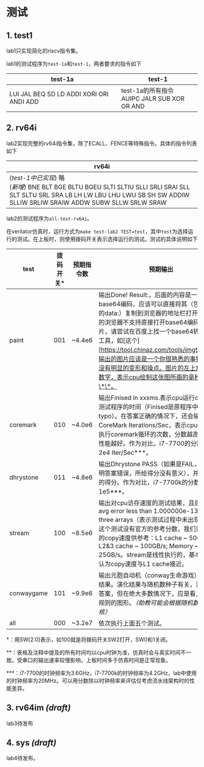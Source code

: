 # 测试

## 1. test1

lab1只实现简化的riscv指令集。

lab1的测试程序为`test-1a`和`test-1`，两者要求的指令如下

| test-1a                                  | test-1                                            |
| ---------------------------------------- | ------------------------------------------------- |
| LUI JAL BEQ SD LD ADDI XORI ORI ANDI ADD | test-1a的所有指令<br />AUIPC JALR  SUB XOR OR AND |

## 2. rv64i

lab2实现完整的rv64i指令集，除了ECALL、FENCE等特殊指令。具体的指令列表如下

| rv64i                                                        |
| ------------------------------------------------------------ |
| (*test-1中已实现*) 略<br />(*新增*) BNE BLT BGE BLTU BGEU SLTI SLTIU SLLI SRLI SRAI SLL SLT SLTU SRL SRA LB LH LW LBU LHU LWU SB SH SW ADDIW SLLIW SRLIW SRAIW ADDW SUBW SLLW SRLW SRAW |

lab2的测试程序为`all-test-rv64i`。

在verilator仿真时，运行方式为`make test-lab2 TEST=test`，其中`test`为选择运行的测试。在上板时，则使用拨码开关表示选择运行的测试。测试的具体说明如下

| test       | 拨码开关\* | 预期指令数 | 预期输出                                                     |
| ---------- | ---------- | ---------- | ------------------------------------------------------------ |
| paint      | 001        | ~4.4e6     | 输出Done! Result:，后面的内容是一张图片的base64编码，应该可以直接将其（包含开头的data:）复制到浏览器的地址栏打开。如果你的浏览器不支持直接打开base64编码的图片，请尝试在百度上找一个base64转图片的工具，如[这个][https://tool.chinaz.com/tools/imgtobase]。输出的图片应该是一个你很熟悉的事物，并且没有明显的变形和噪点。图片的左上角有一行数字，表示cpu绘制这张图所画的毫秒数\*\*。 |
| coremark   | 010        | ~4.0e6     | 输出Finised in xxxms.表示cpu运行coremark测试程序的时间（Finised是原程序中就有的typo）。在答案正确的情况下，还会输出CoreMark Iterations/Sec，表示cpu在一秒内执行coremark循环的次数，分数越高说明cpu性能越好。作为对比，i7-7700的分数约为2e4 Iter/Sec\*\*\*。 |
| dhrystone  | 011        | ~4.8e6     | 输出Dhrystone PASS（如果是FAIL，那么说明答案错误，所给得分没有意义），并给出cpu的得分。作为对比，i7-7700k的分数约为1e5\*\*\*。 |
| stream     | 100        | ~8.5e6     | 输出对cpu访存速度的测试结果，且后面应有avg error less than 1.000000e-13 on all three arrays（表示测试过程中未出现错误）。这个测试没有官方的参考分数，我们只提供i7的copy速度供参考：L1 cache ~ 500GB/s;  L2&3 cache ~ 100GB/s; Memory ~ 25GB/s。stream是线性执行的，基本上可以认为copy速度与L1 cache接近。 |
| conwaygame | 101        | ~9.9e6     | 输出元胞自动机（conway生命游戏）的演化结果。演化结果与随机数种子有关，没有标准答案，但在绝大多数情况下，应是看上去比较规则的图形。*（助教可能会根据随机数种子复核）* |
| all        | 000        | ~3.2e7     | 依次执行上面五个测试。                                       |

\*：用SW\[2:0\]表示，如100就是将拨码开关SW2打开，SW0和1关闭。

\*\*：表格及注释中提及的所有时间均以cpu时钟为准，仿真时会与真实时间不一致。受串口的输出速率较慢影响，上板时间多于仿真时间是正常现象。

\*\*\*：i7-7700的时钟频率为3.6GHz，i7-7700k的时钟频率为4.2GHz，lab中使用的时钟频率为20MHz。可以用分数除以时钟频率来评估仅考虑流水线架构时的性能差异。

## 3. rv64im *(draft)*

lab3待发布

## 4. sys *(draft)*

lab4待发布。
